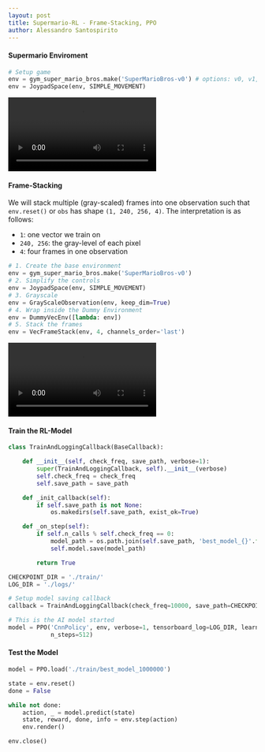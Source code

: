 ```yaml
---
layout: post
title: Supermario-RL - Frame-Stacking, PPO
author: Alessandro Santospirito
---
```


#### Supermario Enviroment
```python
# Setup game
env = gym_super_mario_bros.make('SuperMarioBros-v0') # options: v0, v1, v2, v3
env = JoypadSpace(env, SIMPLE_MOVEMENT)
```

<div class="video-container">
    <video src="{{ site.url }}/images/supermario-rl/mario_four_images_composite_web.mp4" alt="supermario version" autoplay loop></video>
</div>

#### Frame-Stacking
We will stack multiple (gray-scaled) frames into one observation such that `env.reset()` or `obs` has shape `(1, 240, 256, 4)`.
The interpretation is as follows:
- `1`: one vector we train on
- `240, 256`: the gray-level of each pixel
- `4`: four frames in one observation

```python
# 1. Create the base environment
env = gym_super_mario_bros.make('SuperMarioBros-v0')
# 2. Simplify the controls 
env = JoypadSpace(env, SIMPLE_MOVEMENT)
# 3. Grayscale
env = GrayScaleObservation(env, keep_dim=True)
# 4. Wrap inside the Dummy Environment
env = DummyVecEnv([lambda: env])
# 5. Stack the frames
env = VecFrameStack(env, 4, channels_order='last')
```

<div class="video-container">
    <video src="{{ site.url }}/images/supermario-rl/mario_four_gray_images_composite_web.mp4" alt="supermario version" autoplay loop></video>
</div>

#### Train the RL-Model
```python
class TrainAndLoggingCallback(BaseCallback):

    def __init__(self, check_freq, save_path, verbose=1):
        super(TrainAndLoggingCallback, self).__init__(verbose)
        self.check_freq = check_freq
        self.save_path = save_path

    def _init_callback(self):
        if self.save_path is not None:
            os.makedirs(self.save_path, exist_ok=True)

    def _on_step(self):
        if self.n_calls % self.check_freq == 0:
            model_path = os.path.join(self.save_path, 'best_model_{}'.format(self.n_calls))
            self.model.save(model_path)

        return True

CHECKPOINT_DIR = './train/'
LOG_DIR = './logs/'

# Setup model saving callback
callback = TrainAndLoggingCallback(check_freq=10000, save_path=CHECKPOINT_DIR)

# This is the AI model started
model = PPO('CnnPolicy', env, verbose=1, tensorboard_log=LOG_DIR, learning_rate=0.000001, 
            n_steps=512) 
```

#### Test the Model
```python
model = PPO.load('./train/best_model_1000000')

state = env.reset()
done = False

while not done: 
    action, _ = model.predict(state)
    state, reward, done, info = env.step(action)
    env.render()

env.close()
```
